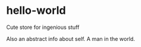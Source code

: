 # hello-world
Cute store for ingenious stuff

Also an abstract info about self. A man in the world.
